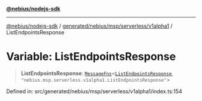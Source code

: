 [**@nebius/nodejs-sdk**](../../../../../../README.md)

---

[@nebius/nodejs-sdk](../../../../../../README.md) / [generated/nebius/msp/serverless/v1alpha1](../README.md) / ListEndpointsResponse

# Variable: ListEndpointsResponse

> **ListEndpointsResponse**: [`MessageFns`](../../../../../../runtime/protos/core/interfaces/MessageFns.md)\<[`ListEndpointsResponse`](../interfaces/ListEndpointsResponse.md), `"nebius.msp.serverless.v1alpha1.ListEndpointsResponse"`\>

Defined in: src/generated/nebius/msp/serverless/v1alpha1/index.ts:154
